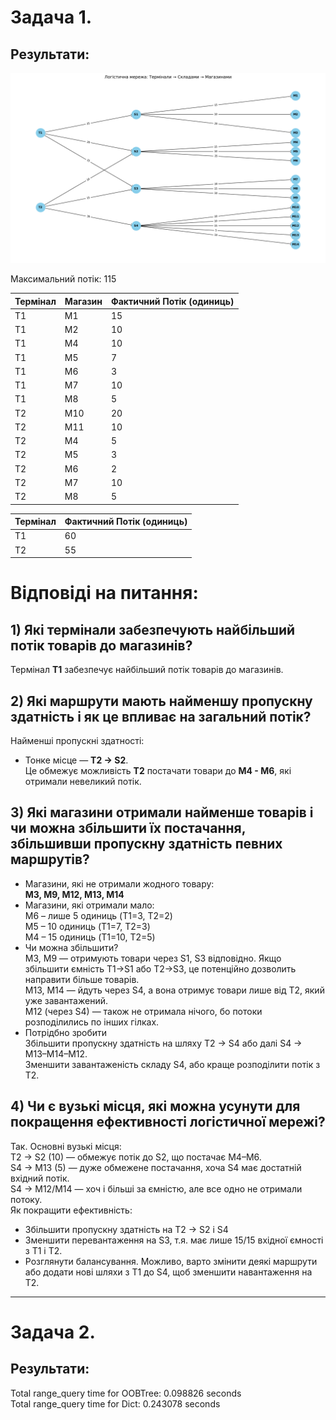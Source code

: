 # Задача 1.
## Результати:
![alt text](Figure_1.png "Graph")

Максимальний потік: 115

| Термінал | Магазин | Фактичний Потік (одиниць) |
|----------|---------|---------------------------|
| T1       | M1      | 15                        |
| T1       | M2      | 10                        |
| T1       | M4      | 10                        |
| T1       | M5      | 7                         |
| T1       | M6      | 3                         |
| T1       | M7      | 10                        |
| T1       | M8      | 5                         |
| T2       | M10     | 20                        |
| T2       | M11     | 10                        |
| T2       | M4      | 5                         |
| T2       | M5      | 3                         |
| T2       | M6      | 2                         |
| T2       | M7      | 10                        |
| T2       | M8      | 5                         |

| Термінал | Фактичний Потік (одиниць) |
|----------|---------------------------|
| T1       | 60                        |
| T2       | 55                        |

# Відповіді на питання:

## 1) Які термінали забезпечують найбільший потік товарів до магазинів?
Термінал **T1** забезпечує найбільший потік товарів до магазинів. 

## 2) Які маршрути мають найменшу пропускну здатність і як це впливає на загальний потік?
Найменші пропускні здатності:  
- Тонке місце — **T2 -> S2**.  
Це обмежує можливість **T2** постачати товари до **M4 - M6**, які отримали невеликий потік.

## 3) Які магазини отримали найменше товарів і чи можна збільшити їх постачання, збільшивши пропускну здатність певних маршрутів?
- Магазини, які не отримали жодного товару:  
  **M3, M9, M12, M13, M14**  
- Магазини, які отримали мало:  
M6 – лише 5 одиниць (T1=3, T2=2)  
M5 – 10 одиниць (T1=7, T2=3)  
M4 – 15 одиниць (T1=10, T2=5)  
- Чи можна збільшити?  
M3, M9 — отримують товари через S1, S3 відповідно. Якщо збільшити ємність T1→S1 або T2→S3, це потенційно дозволить направити більше товарів.  
M13, M14 — йдуть через S4, а вона отримує товари лише від T2, який уже завантажений.  
M12 (через S4) — також не отримала нічого, бо потоки розподілились по інших гілках.  
- Потрідбно зробити  
Збільшити пропускну здатність на шляху T2 → S4 або далі S4 → M13–M14–M12.  
Зменшити завантаженість складу S4, або краще розподілити потік з T2.  

## 4) Чи є вузькі місця, які можна усунути для покращення ефективності логістичної мережі?  
Так. Основні вузькі місця:  
T2 → S2 (10) — обмежує потік до S2, що постачає M4–M6.  
S4 → M13 (5) — дуже обмежене постачання, хоча S4 має достатній вхідний потік.  
S4 → M12/M14 — хоч і більші за ємністю, але все одно не отримали потоку.  
Як покращити ефективність:  
- Збільшити пропускну здатність на T2 → S2 і S4 
- Зменшити перевантаження на S3, т.я. має лише 15/15 вхідної ємності з T1 і T2.
- Розглянути балансування. Можливо, варто змінити деякі маршрути або додати нові шляхи з T1 до S4, щоб зменшити навантаження на T2.

---  

# Задача 2.
## Результати:
Total range_query time for OOBTree: 0.098826 seconds  
Total range_query time for Dict: 0.243078 seconds  
